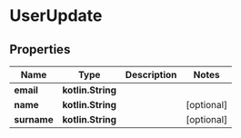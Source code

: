 
# UserUpdate

## Properties
Name | Type | Description | Notes
------------ | ------------- | ------------- | -------------
**email** | **kotlin.String** |  | 
**name** | **kotlin.String** |  |  [optional]
**surname** | **kotlin.String** |  |  [optional]



